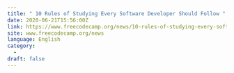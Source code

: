 ```yaml
---
title: " 10 Rules of Studying Every Software Developer Should Follow "
date: 2020-06-21T15:56:00Z
link: https://www.freecodecamp.org/news/10-rules-of-studying-every-software-developer-should-follow/?utm_medium=RSS&utm_source=news.12bit.vn
site: www.freecodecamp.org/news
language: English
category:
  -   
draft: false
---
```

